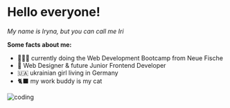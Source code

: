 # Hello everyone!

_My name is Iryna, but you can call me Iri_

**Some facts about me:**
- 👩🏻‍💻 currently doing the Web Development Bootcamp from Neue Fische
- 👾 Web Designer & future Junior Frontend Developer 
- 🇺🇦 ukrainian girl living in Germany
- 🐈‍⬛ my work buddy is my cat

![coding](https://media.giphy.com/media/7NoNw4pMNTvgc/giphy.gif)

